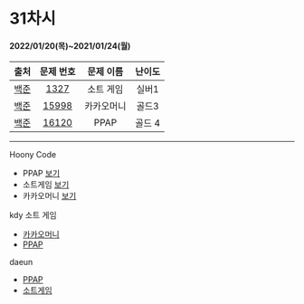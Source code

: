# 31차시
#### 2022/01/20(목)~2021/01/24(월)

|               출처               |                   문제 번호                    |     문제 이름      | 난이도 |
| :------------------------------: | :--------------------------------------------: | :----------------: | :----: |
| [백준](https://www.acmicpc.net/) | [1327](https://www.acmicpc.net/problem/1327) | 소트 게임 | 실버1  |
| [백준](https://www.acmicpc.net/) | [15998](https://www.acmicpc.net/problem/15998) | 카카오머니 | 골드3 |
| [백준](https://www.acmicpc.net/) | [16120](https://www.acmicpc.net/problem/16120) | PPAP | 골드 4 |

---
Hoony Code  
- PPAP [보기](https://hoonycode.notion.site/PPAP-652d9575bbce44deaaa1822e4712e081)
- 소트게임 [보기](https://hoonycode.notion.site/0e8d6c7322dd453d89e3ba4c41be664a)
- 카카오머니 [보기](https://hoonycode.notion.site/8386db04e0d4400993600992e129c349)

kdy
소트 게임
- [카카오머니](https://tropical-couch-e39.notion.site/c12262545f02485e8ce00933dab2c777)
- [PPAP](https://tropical-couch-e39.notion.site/PPAP-7d12b4d0f9734282861891b037f78044)

daeun
- [PPAP](https://hoonycode.notion.site/PPAP-5931492955684001bdf1927f4dea06ae)
- [소트게임](https://hoonycode.notion.site/64e748ce2c0b4164a3a01496500b3406)
